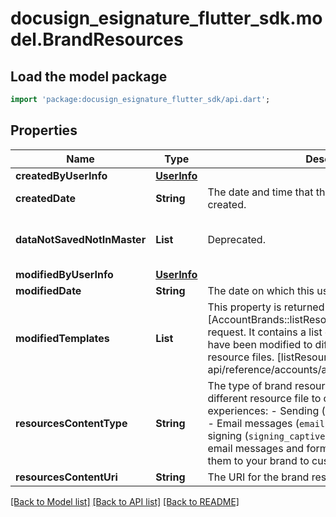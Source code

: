 # docusign_esignature_flutter_sdk.model.BrandResources

## Load the model package
```dart
import 'package:docusign_esignature_flutter_sdk/api.dart';
```

## Properties
Name | Type | Description | Notes
------------ | ------------- | ------------- | -------------
**createdByUserInfo** | [**UserInfo**](UserInfo.md) |  | [optional] 
**createdDate** | **String** | The date and time that the brand resource was created. | [optional] 
**dataNotSavedNotInMaster** | **List<String>** | Deprecated. | [optional] [default to const []]
**modifiedByUserInfo** | [**UserInfo**](UserInfo.md) |  | [optional] 
**modifiedDate** | **String** | The date on which this user record was last modified. | [optional] 
**modifiedTemplates** | **List<String>** | This property is returned in the response to the [AccountBrands::listResources][listResources] request. It contains a list of any email templates that have been modified to differ from the master resource files.  [listResources]: /docs/esign-rest-api/reference/accounts/accountbrands/listresources/ | [optional] [default to const []]
**resourcesContentType** | **String** | The type of brand resource file. A brand uses a different resource file to control each of the following experiences:  - Sending (`sending`) - Signing (`signing`) - Email messages (`email`) - Captive (embedded) signing (`signing_captive`)  You can modify the default email messages and formats in these files and upload them to your brand to customize the user experience. | [optional] 
**resourcesContentUri** | **String** | The URI for the brand resource file. | [optional] 

[[Back to Model list]](../README.md#documentation-for-models) [[Back to API list]](../README.md#documentation-for-api-endpoints) [[Back to README]](../README.md)


